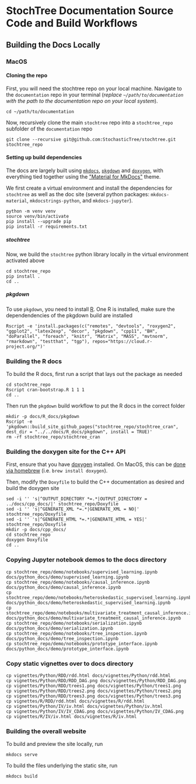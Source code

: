 # StochTree Documentation Source Code and Build Workflows

## Building the Docs Locally

### MacOS

#### Cloning the repo 

First, you will need the stochtree repo on your local machine. 
Navigate to the `documentation` repo in your terminal (*replace `~/path/to/documentation` with the path to the documentation repo on your local system*).

```{bash}
cd ~/path/to/documentation
```

Now, recursively clone the main `stochtree` repo into a `stochtree_repo` subfolder of the `documentation` repo

```{bash}
git clone --recursive git@github.com:StochasticTree/stochtree.git stochtree_repo
```

#### Setting up build dependencies

The docs are largely built using [`mkdocs`](https://www.mkdocs.org), [`pkgdown`](https://pkgdown.r-lib.org) and [`doxygen`](https://www.doxygen.nl/index.html), 
with everything tied together using the ["Material for MkDocs"](https://squidfunk.github.io/mkdocs-material/) theme. 

We first create a virtual environment and install the dependencies for `stochtree` as well as the doc site (several python packages: `mkdocs-material`, `mkdocstrings-python`, and `mkdocs-jupyter`).

```{bash}
python -m venv venv
source venv/bin/activate
pip install --upgrade pip
pip install -r requirements.txt
```

##### stochtree

Now, we build the `stochtree` python library locally in the virtual environment activated above

```{bash}
cd stochtree_repo
pip install .
cd ..
```

##### pkgdown

To use `pkgdown`, you need to install [R](https://cran.r-project.org). 
One R is installed, make sure the dependendencies of the pkgdown build are installed

```{bash}
Rscript -e 'install.packages(c("remotes", "devtools", "roxygen2", "ggplot2", "latex2exp", "decor", "pkgdown", "cpp11", "BH", "doParallel", "foreach", "knitr", "Matrix", "MASS", "mvtnorm", "rmarkdown", "testthat", "tgp"), repos="https://cloud.r-project.org/")'
```

### Building the R docs

To build the R docs, first run a script that lays out the package as needed

```{bash}
cd stochtree_repo
Rscript cran-bootstrap.R 1 1 1
cd ..
```

Then run the `pkgdown` build workflow to put the R docs in the correct folder

```{bash}
mkdir -p docs/R_docs/pkgdown
Rscript -e 'pkgdown::build_site_github_pages("stochtree_repo/stochtree_cran", dest_dir = "../../docs/R_docs/pkgdown", install = TRUE)'
rm -rf stochtree_repo/stochtree_cran
```

### Building the doxygen site for the C++ API

First, ensure that you have [doxygen](https://www.doxygen.nl/index.html) installed. 
On MacOS, this can be [done via homebrew](https://formulae.brew.sh/formula/doxygen) (i.e. `brew install doxygen`). 

Then, modify the `Doxyfile` to build the C++ documentation as desired and build the doxygen site

```{bash}
sed -i '' 's|^OUTPUT_DIRECTORY *=.*|OUTPUT_DIRECTORY = ../docs/cpp_docs/|' stochtree_repo/Doxyfile
sed -i '' 's|^GENERATE_XML *=.*|GENERATE_XML = NO|' stochtree_repo/Doxyfile
sed -i '' 's|^GENERATE_HTML *=.*|GENERATE_HTML = YES|' stochtree_repo/Doxyfile
mkdir -p docs/cpp_docs/
cd stochtree_repo
doxygen Doxyfile
cd ..
```

### Copying Jupyter notebook demos to the docs directory

```{bash}
cp stochtree_repo/demo/notebooks/supervised_learning.ipynb docs/python_docs/demo/supervised_learning.ipynb
cp stochtree_repo/demo/notebooks/causal_inference.ipynb docs/python_docs/demo/causal_inference.ipynb
cp stochtree_repo/demo/notebooks/heteroskedastic_supervised_learning.ipynb docs/python_docs/demo/heteroskedastic_supervised_learning.ipynb
cp stochtree_repo/demo/notebooks/multivariate_treatment_causal_inference.ipynb docs/python_docs/demo/multivariate_treatment_causal_inference.ipynb
cp stochtree_repo/demo/notebooks/serialization.ipynb docs/python_docs/demo/serialization.ipynb
cp stochtree_repo/demo/notebooks/tree_inspection.ipynb docs/python_docs/demo/tree_inspection.ipynb
cp stochtree_repo/demo/notebooks/prototype_interface.ipynb docs/python_docs/demo/prototype_interface.ipynb
```

### Copy static vignettes over to docs directory

```{bash}
cp vignettes/Python/RDD/rdd.html docs/vignettes/Python/rdd.html
cp vignettes/Python/RDD/RDD_DAG.png docs/vignettes/Python/RDD_DAG.png
cp vignettes/Python/RDD/trees1.png docs/vignettes/Python/trees1.png
cp vignettes/Python/RDD/trees2.png docs/vignettes/Python/trees2.png
cp vignettes/Python/RDD/trees3.png docs/vignettes/Python/trees3.png
cp vignettes/R/RDD/rdd.html docs/vignettes/R/rdd.html
cp vignettes/Python/IV/iv.html docs/vignettes/Python/iv.html
cp vignettes/Python/IV/IV_CDAG.png docs/vignettes/Python/IV_CDAG.png
cp vignettes/R/IV/iv.html docs/vignettes/R/iv.html
```

### Building the overall website

To build and preview the site locally, run 

```{bash}
mkdocs serve
```

To build the files underlying the static site, run

```{bash}
mkdocs build
```
